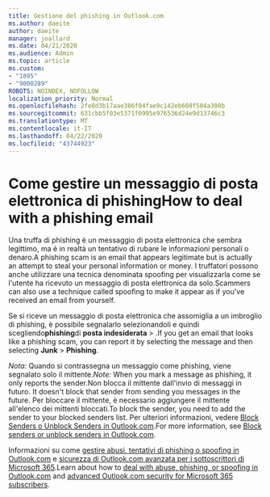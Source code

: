 ```yaml
---
title: Gestione del phishing in Outlook.com
ms.author: daeite
author: daeite
manager: joallard
ms.date: 04/21/2020
ms.audience: Admin
ms.topic: article
ms.custom:
- "1895"
- "9000289"
ROBOTS: NOINDEX, NOFOLLOW
localization_priority: Normal
ms.openlocfilehash: 2fe8d3b17aae386f04fae9c142eb608f504a380b
ms.sourcegitcommit: 631cbb5f03e5371f0995e976536d24e9d13746c3
ms.translationtype: MT
ms.contentlocale: it-IT
ms.lasthandoff: 04/22/2020
ms.locfileid: "43744923"
---
```

# <a name="how-to-deal-with-a-phishing-email"></a><span data-ttu-id="e9be2-102">Come gestire un messaggio di posta elettronica di phishing</span><span class="sxs-lookup"><span data-stu-id="e9be2-102">How to deal with a phishing email</span></span>

<span data-ttu-id="e9be2-103">Una truffa di phishing è un messaggio di posta elettronica che sembra legittimo, ma è in realtà un tentativo di rubare le informazioni personali o denaro.</span><span class="sxs-lookup"><span data-stu-id="e9be2-103">A phishing scam is an email that appears legitimate but is actually an attempt to steal your personal information or money.</span></span> <span data-ttu-id="e9be2-104">I truffatori possono anche utilizzare una tecnica denominata spoofing per visualizzarla come se l'utente ha ricevuto un messaggio di posta elettronica da solo.</span><span class="sxs-lookup"><span data-stu-id="e9be2-104">Scammers can also use a technique called spoofing to make it appear as if you've received an email from yourself.</span></span>

<span data-ttu-id="e9be2-105">Se si riceve un messaggio di posta elettronica che assomiglia a un imbroglio di phishing, è possibile segnalarlo selezionandoli e quindi scegliendo**phishing**di **posta indesiderata** > .</span><span class="sxs-lookup"><span data-stu-id="e9be2-105">If you get an email that looks like a phishing scam, you can report it by selecting the message and then selecting **Junk** > **Phishing**.</span></span>

<span data-ttu-id="e9be2-106">*Nota:* Quando si contrassegna un messaggio come phishing, viene segnalato solo il mittente.</span><span class="sxs-lookup"><span data-stu-id="e9be2-106">*Note:* When you mark a message as phishing, it only reports the sender.</span></span><span data-ttu-id="e9be2-107">Non blocca il mittente dall'invio di messaggi in futuro.</span><span class="sxs-lookup"><span data-stu-id="e9be2-107"> It doesn't block that sender from sending you messages in the future.</span></span> <span data-ttu-id="e9be2-108">Per bloccare il mittente, è necessario aggiungere il mittente all'elenco dei mittenti bloccati.</span><span class="sxs-lookup"><span data-stu-id="e9be2-108">To block the sender, you need to add the sender to your blocked senders list.</span></span> <span data-ttu-id="e9be2-109">Per ulteriori informazioni, vedere [Block Senders o Unblock Senders in Outlook.com](https://support.office.com/article/a3ece97b-82f8-4a5e-9ac3-e92fa6427ae4?wt.mc_id=Office_Outlook_com_Alchemy).</span><span class="sxs-lookup"><span data-stu-id="e9be2-109">For more information, see [Block senders or unblock senders in Outlook.com](https://support.office.com/article/a3ece97b-82f8-4a5e-9ac3-e92fa6427ae4?wt.mc_id=Office_Outlook_com_Alchemy).</span></span>

<span data-ttu-id="e9be2-110">Informazioni su come [gestire abusi, tentativi di phishing o spoofing in Outlook.com](https://support.office.com/article/0d882ea5-eedc-4bed-aebc-079ffa1105a3?wt.mc_id=Office_Outlook_com_Alchemy) e [sicurezza di Outlook.com avanzata per i sottoscrittori di Microsoft 365](https://support.office.com/article/882d2243-eab9-4545-a58a-b36fee4a46e2?wt.mc_id=Office_Outlook_com_Alchemy).</span><span class="sxs-lookup"><span data-stu-id="e9be2-110">Learn about how to [deal with abuse, phishing, or spoofing in Outlook.com](https://support.office.com/article/0d882ea5-eedc-4bed-aebc-079ffa1105a3?wt.mc_id=Office_Outlook_com_Alchemy) and [advanced Outlook.com security for Microsoft 365 subscribers](https://support.office.com/article/882d2243-eab9-4545-a58a-b36fee4a46e2?wt.mc_id=Office_Outlook_com_Alchemy).</span></span>